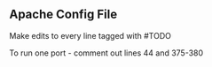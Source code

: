 ## Apache Config File

Make edits to every line tagged with #TODO

To run one port - comment out lines 44 and 375-380
